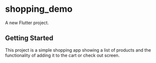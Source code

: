 # shopping_demo

A new Flutter project.

## Getting Started

This project is a simple shopping app showing a list of products and the functionality of adding it to the cart or check out screen.


